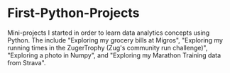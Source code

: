 # First-Python-Projects
Mini-projects I started in order to learn data analytics concepts using Python. The include "Exploring my grocery bills at Migros", "Exploring my running times in the ZugerTrophy (Zug's community run challenge)", "Exploring a photo in Numpy", and "Exploring my Marathon Training data from Strava".
